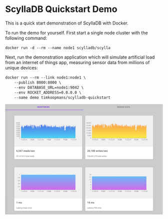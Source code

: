 # ScyllaDB Quickstart Demo

This is a quick start demonstration of ScyllaDB with Docker.

To run the demo for yourself. First start a single node cluster with the following command:

    docker run -d --rm --name node1 scylladb/scylla

Next, run the demonstration application which will simulate artificial load from an internet of things app, 
measuring sensor data from millions of unique devices:

    docker run --rm --link node1:node1 \
        --publish 8000:8000 \
        --env DATABASE_URL=node1:9042 \
        --env ROCKET_ADDRESS=0.0.0.0 \
        --name demo timkoopmans/scylladb-quickstart

![img.png](img.png)
